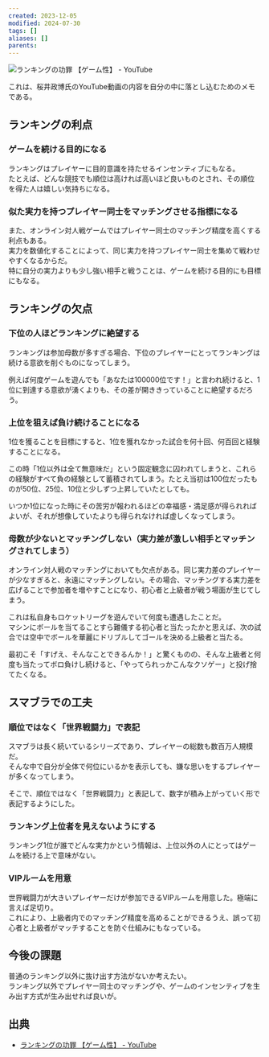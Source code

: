 ```yaml
---
created: 2023-12-05
modified: 2024-07-30
tags: []
aliases: []
parents: 
---
```

![ランキングの功罪 【ゲーム性】 - YouTube](https://www.youtube.com/watch?v=PublZJzicvM)

これは、桜井政博氏のYouTube動画の内容を自分の中に落とし込むためのメモである。

## ランキングの利点
### ゲームを続ける目的になる
ランキングはプレイヤーに目的意識を持たせるインセンティブにもなる。  
たとえば、どんな競技でも順位は高ければ高いほど良いものとされ、その順位を得た人は嬉しい気持ちになる。
### 似た実力を持つプレイヤー同士をマッチングさせる指標になる
また、オンライン対人戦ゲームではプレイヤー同士のマッチング精度を高くする利点もある。  
実力を数値化することによって、同じ実力を持つプレイヤー同士を集めて戦わせやすくなるからだ。  
特に自分の実力よりも少し強い相手と戦うことは、ゲームを続ける目的にも目標にもなる。

## ランキングの欠点
### 下位の人ほどランキングに絶望する
ランキングは参加母数が多すぎる場合、下位のプレイヤーにとってランキングは続ける意欲を削ぐものになってしまう。

例えば何度ゲームを遊んでも「あなたは100000位です！」と言われ続けると、1位に到達する意欲が湧くよりも、その差が開ききっていることに絶望するだろう。
### 上位を狙えば負け続けることになる
1位を獲ることを目標にすると、1位を獲れなかった試合を何十回、何百回と経験することになる。

この時「1位以外は全て無意味だ」という固定観念に囚われてしまうと、これらの経験がすべて負の経験として蓄積されてしまう。たとえ当初は100位だったものが50位、25位、10位と少しずつ上昇していたとしても。

いつか1位になった時にその苦労が報われるほどの幸福感・満足感が得られればよいが、それが想像していたよりも得られなければ虚しくなってしまう。
### 母数が少ないとマッチングしない（実力差が激しい相手とマッチングされてしまう）
オンライン対人戦のマッチングにおいても欠点がある。同じ実力差のプレイヤーが少なすぎると、永遠にマッチングしない。その場合、マッチングする実力差を広げることで参加者を増やすことになり、初心者と上級者が戦う場面が生じてしまう。

これは私自身もロケットリーグを遊んでいて何度も遭遇したことだ。  
マシンにボールを当てることすら難儀する初心者と当たったかと思えば、次の試合では空中でボールを華麗にドリブルしてゴールを決める上級者と当たる。

最初こそ「すげえ、そんなことできるんか！」と驚くものの、そんな上級者と何度も当たってボロ負けし続けると、「やってられっかこんなクソゲー」と投げ捨てたくなる。

## スマブラでの工夫
### 順位ではなく「世界戦闘力」で表記
スマブラは長く続いているシリーズであり、プレイヤーの総数も数百万人規模だ。  
そんな中で自分が全体で何位にいるかを表示しても、嫌な思いをするプレイヤーが多くなってしまう。

そこで、順位ではなく「世界戦闘力」と表記して、数字が積み上がっていく形で表記するようにした。
### ランキング上位者を見えないようにする
ランキング1位が誰でどんな実力かという情報は、上位以外の人にとってはゲームを続ける上で意味がない。
### VIPルームを用意
世界戦闘力が大きいプレイヤーだけが参加できるVIPルームを用意した。極端に言えば足切り。  
これにより、上級者内でのマッチング精度を高めることができるうえ、誤って初心者と上級者がマッチすることを防ぐ仕組みにもなっている。

## 今後の課題
普通のランキング以外に抜け出す方法がないか考えたい。  
ランキング以外でプレイヤー同士のマッチングや、ゲームのインセンティブを生み出す方式が生み出せれば良いが。

## 出典
- [ランキングの功罪 【ゲーム性】 - YouTube](https://www.youtube.com/watch?v=PublZJzicvM)